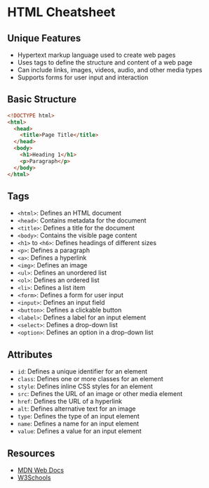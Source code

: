 # HTML Cheatsheet

## Unique Features

- Hypertext markup language used to create web pages
- Uses tags to define the structure and content of a web page
- Can include links, images, videos, audio, and other media types
- Supports forms for user input and interaction

## Basic Structure

```html
<!DOCTYPE html>
<html>
  <head>
    <title>Page Title</title>
  </head>
  <body>
    <h1>Heading 1</h1>
    <p>Paragraph</p>
  </body>
</html>
```

## Tags

- `<html>`: Defines an HTML document
- `<head>`: Contains metadata for the document
- `<title>`: Defines a title for the document
- `<body>`: Contains the visible page content
- `<h1>` to `<h6>`: Defines headings of different sizes
- `<p>`: Defines a paragraph
- `<a>`: Defines a hyperlink
- `<img>`: Defines an image
- `<ul>`: Defines an unordered list
- `<ol>`: Defines an ordered list
- `<li>`: Defines a list item
- `<form>`: Defines a form for user input
- `<input>`: Defines an input field
- `<button>`: Defines a clickable button
- `<label>`: Defines a label for an input element
- `<select>`: Defines a drop-down list
- `<option>`: Defines an option in a drop-down list

## Attributes

- `id`: Defines a unique identifier for an element
- `class`: Defines one or more classes for an element
- `style`: Defines inline CSS styles for an element
- `src`: Defines the URL of an image or other media element
- `href`: Defines the URL of a hyperlink
- `alt`: Defines alternative text for an image
- `type`: Defines the type of an input element
- `name`: Defines a name for an input element
- `value`: Defines a value for an input element

## Resources

- [MDN Web Docs](https://developer.mozilla.org/en-US/docs/Web/HTML)
- [W3Schools](https://www.w3schools.com/html/)